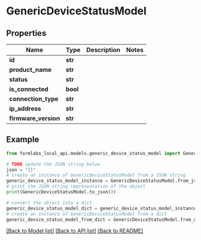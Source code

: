 # GenericDeviceStatusModel


## Properties

Name | Type | Description | Notes
------------ | ------------- | ------------- | -------------
**id** | **str** |  | 
**product_name** | **str** |  | 
**status** | **str** |  | 
**is_connected** | **bool** |  | 
**connection_type** | **str** |  | 
**ip_address** | **str** |  | 
**firmware_version** | **str** |  | 

## Example

```python
from formlabs_local_api.models.generic_device_status_model import GenericDeviceStatusModel

# TODO update the JSON string below
json = "{}"
# create an instance of GenericDeviceStatusModel from a JSON string
generic_device_status_model_instance = GenericDeviceStatusModel.from_json(json)
# print the JSON string representation of the object
print(GenericDeviceStatusModel.to_json())

# convert the object into a dict
generic_device_status_model_dict = generic_device_status_model_instance.to_dict()
# create an instance of GenericDeviceStatusModel from a dict
generic_device_status_model_from_dict = GenericDeviceStatusModel.from_dict(generic_device_status_model_dict)
```
[[Back to Model list]](../README.md#documentation-for-models) [[Back to API list]](../README.md#documentation-for-api-endpoints) [[Back to README]](../README.md)


